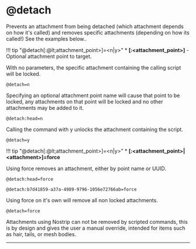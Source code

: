 # @detach

Prevents an attachment from being detached (which attachment depends on how it's called) and removes specific attachments (depending on how its called!) See the examples below..

!!! tip "@detach[:@lt;attachment_point&gt;]=&lt;n|y&gt;"
    * **[:&lt;attachment_point&gt;]** - Optional attachment point to target.

With no parameters, the specific attachment containing the calling script will be locked.

    @detach=n

Specifying an optional attachment point name will cause that point to be locked, any attachments on that point will be locked and no other attachments may be added to it.

    @detach:head=n

Calling the command with y unlocks the attachment containing the script.

    @detach=y

!!! tip "@detach[:@lt;attachment_point&gt;]=&lt;n|y&gt;"
    * **[:&lt;attachment_point&gt;|&lt;attachment&gt;]=force**

Using force removes an attachment, either by point name or UUID.

    @detach:head=force

    @detach:b7d41859-a37a-4989-9796-1056e72766ab=force

Using force on it's own will remove all non locked attachments.

    @detach=force

Attachments using Nostrip can not be removed by scripted commands, this is by design and gives the user a manual override, intended for items such as hair, tails, or mesh bodies.

---
